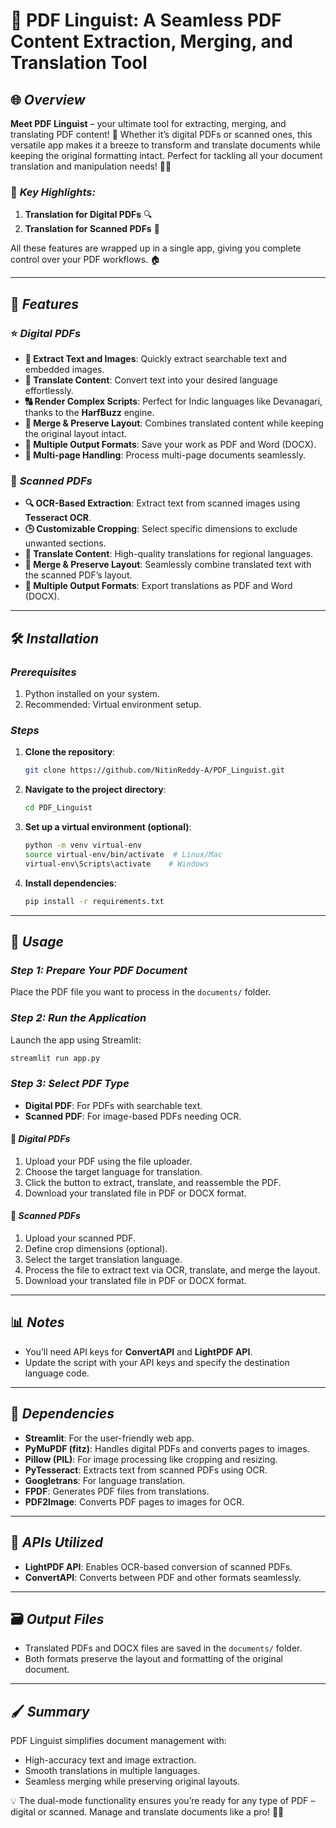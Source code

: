 # 🔹 **PDF Linguist**: A Seamless PDF Content Extraction, Merging, and Translation Tool

## 🌐 *Overview*

**Meet PDF Linguist** – your ultimate tool for extracting, merging, and translating PDF content! 🌟 Whether it’s digital PDFs or scanned ones, this versatile app makes it a breeze to transform and translate documents while keeping the original formatting intact. Perfect for tackling all your document translation and manipulation needs! 📄✨

### 🔹 *Key Highlights:*

1. **Translation for Digital PDFs** 🔍
2. **Translation for Scanned PDFs** 🔐

All these features are wrapped up in a single app, giving you complete control over your PDF workflows. 🏠

---

## 🔧 *Features*

### ⭐ *Digital PDFs*

- **📄 Extract Text and Images**: Quickly extract searchable text and embedded images.
- **💬 Translate Content**: Convert text into your desired language effortlessly.
- **🔠 Render Complex Scripts**: Perfect for Indic languages like Devanagari, thanks to the **HarfBuzz** engine.
- **🌈 Merge & Preserve Layout**: Combines translated content while keeping the original layout intact.
- **🔖 Multiple Output Formats**: Save your work as PDF and Word (DOCX).
- **🔄 Multi-page Handling**: Process multi-page documents seamlessly.

### 🔐 *Scanned PDFs*

- **🔍 OCR-Based Extraction**: Extract text from scanned images using **Tesseract OCR**.
- **🕒 Customizable Cropping**: Select specific dimensions to exclude unwanted sections.
- **💬 Translate Content**: High-quality translations for regional languages.
- **🎨 Merge & Preserve Layout**: Seamlessly combine translated text with the scanned PDF’s layout.
- **🔖 Multiple Output Formats**: Export translations as PDF and Word (DOCX).

---

## 🛠️ *Installation*

### *Prerequisites*

1. Python installed on your system.
2. Recommended: Virtual environment setup.

### *Steps*

1. **Clone the repository**:

   ```bash
   git clone https://github.com/NitinReddy-A/PDF_Linguist.git
   ```

2. **Navigate to the project directory**:

   ```bash
   cd PDF_Linguist
   ```

3. **Set up a virtual environment (optional)**:

   ```bash
   python -m venv virtual-env
   source virtual-env/bin/activate  # Linux/Mac
   virtual-env\Scripts\activate    # Windows
   ```

4. **Install dependencies**:

   ```bash
   pip install -r requirements.txt
   ```

---

## 🎨 *Usage*

### *Step 1: Prepare Your PDF Document*

Place the PDF file you want to process in the `documents/` folder.

### *Step 2: Run the Application*

Launch the app using Streamlit:

```bash
streamlit run app.py
```

### *Step 3: Select PDF Type*

- **Digital PDF**: For PDFs with searchable text.
- **Scanned PDF**: For image-based PDFs needing OCR.

#### 🔹 *Digital PDFs*

1. Upload your PDF using the file uploader.
2. Choose the target language for translation.
3. Click the button to extract, translate, and reassemble the PDF.
4. Download your translated file in PDF or DOCX format.

#### 🔹 *Scanned PDFs*

1. Upload your scanned PDF.
2. Define crop dimensions (optional).
3. Select the target translation language.
4. Process the file to extract text via OCR, translate, and merge the layout.
5. Download your translated file in PDF or DOCX format.

---

## 📊 *Notes*

- You’ll need API keys for **ConvertAPI** and **LightPDF API**.
- Update the script with your API keys and specify the destination language code.

---

## 📝 *Dependencies*

- **Streamlit**: For the user-friendly web app.
- **PyMuPDF (fitz)**: Handles digital PDFs and converts pages to images.
- **Pillow (PIL)**: For image processing like cropping and resizing.
- **PyTesseract**: Extracts text from scanned PDFs using OCR.
- **Googletrans**: For language translation.
- **FPDF**: Generates PDF files from translations.
- **PDF2Image**: Converts PDF pages to images for OCR.

---

## 🚀 *APIs Utilized*

- **LightPDF API**: Enables OCR-based conversion of scanned PDFs.
- **ConvertAPI**: Converts between PDF and other formats seamlessly.

---

## 🗃️ *Output Files*

- Translated PDFs and DOCX files are saved in the `documents/` folder.
- Both formats preserve the layout and formatting of the original document.

---

## 🖌️ *Summary*

PDF Linguist simplifies document management with:

- High-accuracy text and image extraction.
- Smooth translations in multiple languages.
- Seamless merging while preserving original layouts.

💡 The dual-mode functionality ensures you’re ready for any type of PDF – digital or scanned. Manage and translate documents like a pro! 🔹✨

